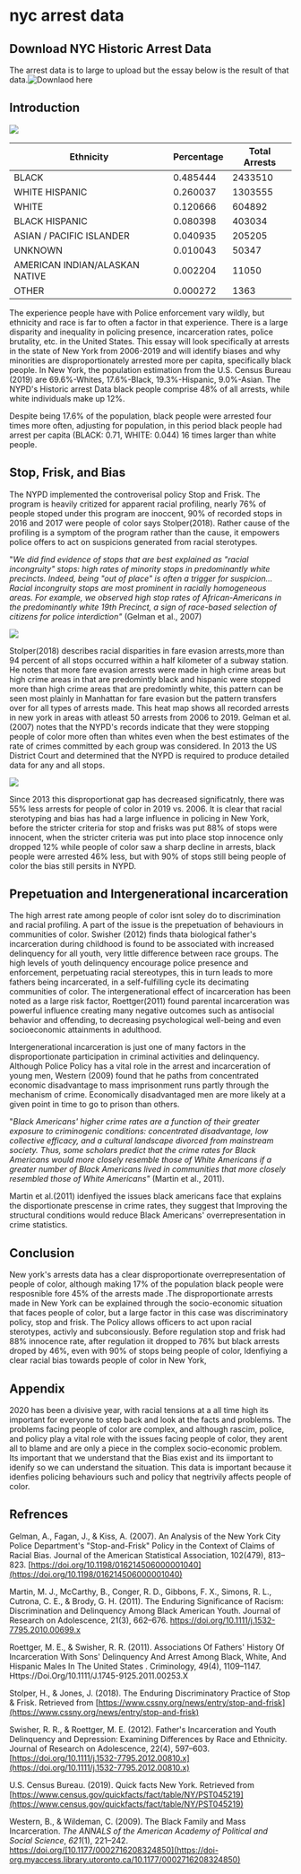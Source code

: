 # nyc arrest data

## Download NYC Historic Arrest Data

The arrest data is to large to upload but the essay below is the result of that data.![Downlaod here](https://drive.google.com/file/d/1GidQH-lOX-eMiV12oAKEl767RywfabDb/view?usp=sharing)

## Introduction

![](https://github.com/galaddirie/nyc_arrest_data/blob/main/img/post_race_graph.png)

| **Ethnicity** | **Percentage** | **Total Arrests** |
| --- | --- | --- |
| BLACK | 0.485444 | 2433510 |
| WHITE HISPANIC | 0.260037 | 1303555 |
| WHITE | 0.120666 | 604892 |
| BLACK HISPANIC | 0.080398 | 403034 |
| ASIAN / PACIFIC ISLANDER | 0.040935 | 205205 |
| UNKNOWN | 0.010043 | 50347 |
| AMERICAN INDIAN/ALASKAN NATIVE | 0.002204 | 11050 |
| OTHER | 0.000272 | 1363 |

The experience people have with Police enforcement vary wildly, but ethnicity and race is far to often a factor in that experience. There is a large disparity and inequality in policing presence, incarceration rates, police brutality, etc. in the United States. This essay will look specifically at arrests in the state of New York from 2006-2019 and will identify biases and why minorities are disproportionately arrested more per capita, specifically black people. In New York, the population estimation from the U.S. Census Bureau (2019) are 69.6%-Whites, 17.6%-Black, 19.3%-Hispanic, 9.0%-Asian. The NYPD&#39;s Historic arrest Data black people comprise 48% of all arrests, while white individuals make up 12%.

Despite being 17.6% of the population, black people were arrested four times more often, adjusting for population, in this period black people had arrest per capita (BLACK: 0.71, WHITE: 0.044) 16 times larger than white people.

## Stop, Frisk, and Bias

The NYPD implemented the controverisal policy Stop and Frisk. The program is heavily critized for apparent racial profiling, nearly 76% of people stoped under this program are inoccent, 90% of recorded stops in 2016 and 2017 were people of color says Stolper(2018). Rather cause of the profiling is a symptom of the program rather than the cause, it empowers police offers to act on suspicions generated from racial sterotypes.

&quot;_We did find evidence of stops that are best explained as &quot;racial incongruity&quot; stops: high rates of minority stops in predominantly white precincts. Indeed, being &quot;out of place&quot; is often a trigger for suspicion… Racial incongruity stops are most prominent in racially homogeneous areas. For example, we observed high stop rates of African-Americans in the predominantly white 19th Precinct, a sign of race-based selection of citizens for police interdiction&quot;_ (Gelman et al., 2007)

![](https://github.com/galaddirie/nyc_arrest_data/blob/main/img/race_heat_map.png)

Stolper(2018) describes racial disparities in fare evasion arrests,more than 94 percent of all stops occurred within a half kilometer of a subway station. He notes that more fare evasion arrests were made in high crime areas but high crime areas in that are predomintly black and hispanic were stopped more than high crime areas that are predomintly white, this pattern can be seen most plainly in Manhattan for fare evasion but the pattern transfers over for all types of arrests made. This heat map shows all recorded arrests in new york in areas with atleast 50 arrests from 2006 to 2019. Gelman et al. (2007) notes that the NYPD&#39;s records indicate that they were stopping people of color more often than whites even when the best estimates of the rate of crimes committed by each group was considered. In 2013 the US District Court and determined that the NYPD is required to produce detailed data for any and all stops.

![](https://github.com/galaddirie/nyc_arrest_data/blob/main/img/race_line_graph.png)

Since 2013 this disproportionat gap has decreased significatnly, there was 55% less arrests for people of color in 2019 vs. 2006. It is clear that racial sterotyping and bias has had a large influence in policing in New York, before the stricter criteria for stop and frisks was put 88% of stops were innocent, when the stricter criteria was put into place stop innocence only dropped 12% while people of color saw a sharp decline in arrests, black people were arrested 46% less, but with 90% of stops still being people of color the bias still persits in NYPD.

## Prepetuation and Intergenerational incarceration

The high arrest rate among people of color isnt soley do to discrimination and racial profiling. A part of the issue is the prepetuation of behaviours in communities of color. Swisher (2012) finds thata biological father&#39;s incarceration during childhood is found to be associated with increased delinquency for all youth, very little difference between race groups. The high levels of youth delinquency encourage police presence and enforcement, perpetuating racial stereotypes, this in turn leads to more fathers being incarcerated, in a self-fulfilling cycle its decimating communities of color. The intergenerational effect of incarceration has been noted as a large risk factor, Roettger(2011) found parental incarceration was powerful influence creating many negative outcomes such as antisocial behavior and offending, to decreasing psychological well-being and even socioeconomic attainments in adulthood.

Intergenerational incarceration is just one of many factors in the disproportionate participation in criminal activities and delinquency. Although Police Policy has a vital role in the arrest and incarceration of young men, Western (2009) found that he paths from concentrated economic disadvantage to mass imprisonment runs partly through the mechanism of crime. Economically disadvantaged men are more likely at a given point in time to go to prison than others.

&quot;_Black Americans&#39; higher crime rates are a function of their greater exposure to criminogenic conditions: concentrated disadvantage, low collective efficacy, and a cultural landscape divorced from mainstream society. Thus, some scholars predict that the crime rates for Black Americans would more closely resemble those of White Americans if a greater number of Black Americans lived in communities that more closely resembled those of White Americans&quot;_ (Martin et al., 2011).

Martin et al.(2011) idenfiyed the issues black americans face that explains the disportionate prescense in crime rates, they suggest that Improving the structural conditions would reduce Black Americans&#39; overrepresentation in crime statistics.

## Conclusion

New york&#39;s arrests data has a clear disproportionate overrepresentation of people of color, although making 17% of the population black people were resposnible fore 45% of the arrests made .The disproportionate arrests made in New York can be explained through the socio-economic situation that faces people of color, but a large factor in this case was discriminatory policy, stop and frisk. The Policy allows officers to act upon racial sterotypes, activly and subconsiously. Before regulation stop and frisk had 88% innocence rate, after regulation iit dropped to 76% but black arrests droped by 46%, even with 90% of stops being people of color, Idenfiying a clear racial bias towards people of color in New York,

## Appendix

2020 has been a divisive year, with racial tensions at a all time high its important for everyone to step back and look at the facts and problems. The problems facing people of color are complex, and although rascim, police, and policy play a vital role with the issues facing people of color, they arent all to blame and are only a piece in the complex socio-economic problem. Its important that we understand that the Bias exist and its iimportant to idenify so we can understand the situation. This data is important because it idenfies policing behaviours such and policy that negtrivily affects people of color.

## Refrences

Gelman, A., Fagan, J., &amp; Kiss, A. (2007). An Analysis of the New York City Police Department&#39;s &quot;Stop-and-Frisk&quot; Policy in the Context of Claims of Racial Bias. Journal of the American Statistical Association, 102(479), 813–823. [https://doi.org/10.1198/016214506000001040](https://doi.org/10.1198/016214506000001040)

Martin, M. J., McCarthy, B., Conger, R. D., Gibbons, F. X., Simons, R. L., Cutrona, C. E., &amp; Brody, G. H. (2011). The Enduring Significance of Racism: Discrimination and Delinquency Among Black American Youth. Journal of Research on Adolescence, 21(3), 662–676. https://doi.org/10.1111/j.1532-7795.2010.00699.x

Roettger, M. E., &amp; Swisher, R. R. (2011). Associations Of Fathers&#39; History Of Incarceration With Sons&#39; Delinquency And Arrest Among Black, White, And Hispanic Males In The United States . Criminology, 49(4), 1109–1147. Https://Doi.Org/10.1111/J.1745-9125.2011.00253.X

Stolper, H., &amp; Jones, J. (2018). The Enduring Discriminatory Practice of Stop &amp; Frisk. Retrieved from [https://www.cssny.org/news/entry/stop-and-frisk](https://www.cssny.org/news/entry/stop-and-frisk)

Swisher, R. R., &amp; Roettger, M. E. (2012). Father&#39;s Incarceration and Youth Delinquency and Depression: Examining Differences by Race and Ethnicity. Journal of Research on Adolescence, 22(4), 597–603. [https://doi.org/10.1111/j.1532-7795.2012.00810.x](https://doi.org/10.1111/j.1532-7795.2012.00810.x)

U.S. Census Bureau. (2019). Quick facts New York. Retrieved from [https://www.census.gov/quickfacts/fact/table/NY/PST045219](https://www.census.gov/quickfacts/fact/table/NY/PST045219)

Western, B., &amp; Wildeman, C. (2009). The Black Family and Mass Incarceration. _The ANNALS of the American Academy of Political and Social Science_, _621_(1), 221–242. https://doi.org/[10.1177/0002716208324850](https://doi-org.myaccess.library.utoronto.ca/10.1177/0002716208324850)
